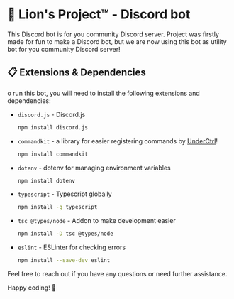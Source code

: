 # 🦁 Lion's Project™ - Discord bot

This Discord bot is for you community Discord server. Project was firstly made for fun to make a Discord bot, but we are now using this bot as utility bot for you community Discord server!

## 📋 Extensions & Dependencies

o run this bot, you will need to install the following extensions and dependencies:

- `discord.js` - Discord.js
  ```bash
  npm install discord.js
  ```

- `commandkit` - a library for easier registering commands by [UnderCtrl](https://github.com/underctrl-io/commandkit)!
  ```bash
  npm install commandkit
  ```

- `dotenv` - dotenv for managing environment variables
  ```bash
  npm install dotenv
  ```

- `typescript` - Typescript globally
  ```bash
  npm install -g typescript
  ```

- `tsc @types/node` - Addon to make development easier
  ```bash
  npm install -D tsc @types/node
  ```

- `eslint` - ESLinter for checking errors
  ```bash
  npm install --save-dev eslint
  ```

Feel free to reach out if you have any questions or need further assistance.

Happy coding! 🚀

